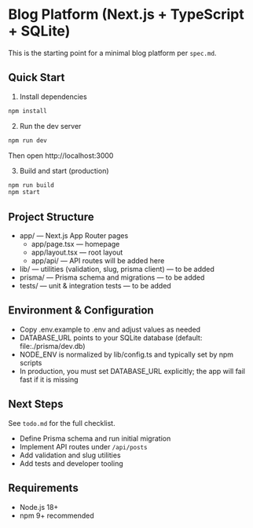 # Blog Platform (Next.js + TypeScript + SQLite)

This is the starting point for a minimal blog platform per `spec.md`.

## Quick Start

1) Install dependencies

```bash
npm install
```

2) Run the dev server

```bash
npm run dev
```

Then open http://localhost:3000

3) Build and start (production)

```bash
npm run build
npm start
```

## Project Structure

- app/ — Next.js App Router pages
  - app/page.tsx — homepage
  - app/layout.tsx — root layout
  - app/api/ — API routes will be added here
- lib/ — utilities (validation, slug, prisma client) — to be added
- prisma/ — Prisma schema and migrations — to be added
- tests/ — unit & integration tests — to be added

## Environment & Configuration

- Copy .env.example to .env and adjust values as needed
- DATABASE_URL points to your SQLite database (default: file:./prisma/dev.db)
- NODE_ENV is normalized by lib/config.ts and typically set by npm scripts
- In production, you must set DATABASE_URL explicitly; the app will fail fast if it is missing

## Next Steps

See `todo.md` for the full checklist.
- Define Prisma schema and run initial migration
- Implement API routes under `/api/posts`
- Add validation and slug utilities
- Add tests and developer tooling

## Requirements
- Node.js 18+
- npm 9+ recommended
